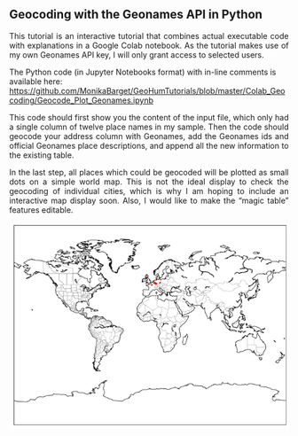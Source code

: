 <h2>Geocoding with the Geonames API in Python</h2>

<p align="justify">This tutorial is an interactive tutorial that combines actual executable code with explanations in a Google Colab notebook. As the tutorial makes use of my own Geonames API key,
I will only grant access to selected users.</p>

The Python code (in Jupyter Notebooks format) with in-line comments is available here: 
https://github.com/MonikaBarget/GeoHumTutorials/blob/master/Colab_Geocoding/Geocode_Plot_Geonames.ipynb

<p align="justify">This code should first show you the content of the input file, which only had a single column of twelve place names in my sample.
Then the code should geocode your address column with Geonames, add the Geonames ids and official Geonames place descriptions,
and append all the new information to the existing table.</p>

<p align="justify">In the last step, all places which could be geocoded will be plotted as small dots on a simple world map. This is not the ideal display to check the geocoding
of individual cities, which is why I am hoping to include an interactive map display soon. Also, I would like to make the “magic table” features editable. </p>

<img alt="sample map" src="https://github.com/MonikaBarget/GeoHumTutorials/blob/master/Colab_Geocoding/TestMap.png">
